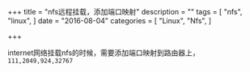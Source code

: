 +++
title = "nfs远程挂载，添加端口映射"
description = ""
tags = [
    "nfs",
    "linux",
]
date = "2016-08-04"
categories = [
    "Linux",
    "Nfs",
]

+++

internet网络挂载nfs的时候，需要添加端口映射到路由器上，`111,2049,924,32767`

